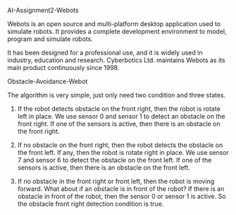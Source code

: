 AI-Assignment2-Webots

Webots is an open source and multi-platform desktop application used to simulate robots. It provides a complete development environment to model, program and simulate robots.

It has been designed for a professional use, and it is widely used in industry, education and research. Cyberbotics Ltd. maintains Webots as its main product continuously since 1998.

Obstacle-Avoidance-Webot

The algorithm is very simple, just only need two condition and three states.

1. If the robot detects obstacle on the front right, then the robot is rotate left in place. We use sensor 0 and sensor 1 to detect an obstacle on the front right. If one of the sensors is active, then there is an obstacle on the front right.

2. If no obstacle on the front right, then the robot detects the obstacle on the front left. If any, then the robot is rotate right in place. We use sensor 7 and sensor 6 to detect the obstacle on the front left. If one of the sensors is active, then there is an obstacle on the front left.

3. If no obstacle in the front right or front left, then the robot is moving forward.
What about if an obstacle is in front of the robot? If there is an obstacle in front of the robot, then the sensor 0 or sensor 1 is active. So the obstacle front right detection condition is true.
